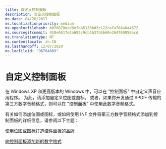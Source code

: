 ```yaml
---
title: 自定义控制面板
description: 自定义控制面板
ms.date: 04/20/2017
ms.localizationpriority: medium
ms.openlocfilehash: b8f8070ecd8efda5135bd3c122cefa704a6a4672
ms.sourcegitcommit: 418e6617e2a695c9cb4b37b5b60e264760858acd
ms.translationtype: MT
ms.contentlocale: zh-CN
ms.lasthandoff: 12/07/2020
ms.locfileid: "96784889"
---
```

# <a name="customizing-control-panel"></a>自定义控制面板


在 Windows XP 和更高版本的 Windows 中，可以在 "控制面板" 中自定义声音应用程序。 为此，请添加自定义位图或图标。 或者，如果你开发通过 SPDIF 传输的第三方数字音频格式，则可以在 "控制面板" 中使用此数字音频格式。

有关如何添加位图或图标，或如何使用 INF 文件将第三方数字音频格式添加到控制面板的详细信息，请参阅以下主题：

[使用位图或图标打造控件面板的品牌](branding-control-panel-with-bitmaps-or-icons.md)

[向控制面板添加新的数字格式](adding-new-digital-formats-to-control-panel.md)

 

 




